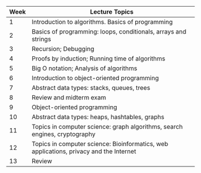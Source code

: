 <html>
<head>

<table id="Schedule">
    
  <thead>  
  <tr><th>Week</th><th>Lecture Topics</th></tr>
  </thead>

  <tbody>      
  <tr><td>1</td><td>Introduction to algorithms. Basics of
  programming</td></tr>
  <tr><td>2</td><td>Basics of programming: loops, conditionals, arrays
  and strings</td></tr>
  <tr><td>3</td><td>Recursion; Debugging</td></tr>      
  <tr><td>4</td><td>Proofs by induction; Running time of
  algorithms</td></tr>      
  <tr><td>5</td><td>Big O notation; Analysis of algorithms</td></tr>      
  <tr><td>6</td><td>Introduction to object-oriented
  programming</td></tr>      
  <tr><td>7</td><td>Abstract data types: stacks, queues,
  trees</td></tr>      
  <tr><td>8</td><td>Review and midterm exam</td></tr>      
  <tr><td>9</td><td>Object-oriented programming</td></tr>      
  <tr><td>10</td><td>Abstract data types: heaps, hashtables,
  graphs</td></tr>      
  <tr><td>11</td><td>Topics in computer science: graph algorithms,
  search engines, cryptography</td></tr>      
  <tr><td>12</td><td>Topics in computer science: Bioinformatics, web
  applications, privacy and the Internet</td></tr>      
  <tr><td>13</td><td>Review</td></tr>      
  </tbody>
  </table>
  </body>
</html>
